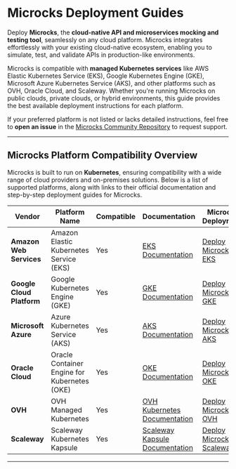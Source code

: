 # Microcks Deployment Guides

Deploy **Microcks**, the **cloud-native API and microservices mocking and testing tool**, seamlessly on any cloud platform. Microcks integrates effortlessly with your existing cloud-native ecosystem, enabling you to simulate, test, and validate APIs in production-like environments.

Microcks is compatible with **managed Kubernetes services** like AWS Elastic Kubernetes Service (EKS), Google Kubernetes Engine (GKE), Microsoft Azure Kubernetes Service (AKS), and other platforms such as OVH, Oracle Cloud, and Scaleway. Whether you're running Microcks on public clouds, private clouds, or hybrid environments, this guide provides the best available deployment instructions for each platform.

If your preferred platform is not listed or lacks detailed instructions, feel free to **open an issue** in the [Microcks Community Repository](https://github.com/microcks/community) to request support.

---

## Microcks Platform Compatibility Overview

Microcks is built to run on **Kubernetes**, ensuring compatibility with a wide range of cloud providers and on-premises solutions. Below is a list of supported platforms, along with links to their official documentation and step-by-step deployment guides for Microcks.

| Vendor                     | Platform Name                          | Compatible | Documentation                                                                                                                                      | Microcks Deployment                                                                                   |
|----------------------------|----------------------------------------|------------|----------------------------------------------------------------------------------------------------------------------------------------------------|-------------------------------------------------------------------------------------------------------|
| **Amazon Web Services**    | Amazon Elastic Kubernetes Service (EKS) | Yes        | [EKS Documentation](https://docs.aws.amazon.com/eks/latest/userguide/getting-started.html)                                                         | [Deploy Microcks on EKS](https://github.com/alikhere/project-microcks/tree/main/deployment/cloud-providers/%20%20aws)       |
| **Google Cloud Platform**  | Google Kubernetes Engine (GKE)          | Yes        | [GKE Documentation](https://cloud.google.com/kubernetes-engine/docs/quickstart)                                                                    | [Deploy Microcks on GKE](https://github.com/alikhere/project-microcks/tree/main/deployment/cloud-providers/gcp)       |
| **Microsoft Azure**        | Azure Kubernetes Service (AKS)          | Yes        | [AKS Documentation](https://learn.microsoft.com/en-us/azure/aks/)                                                                                  | [Deploy Microcks on AKS](https://github.com/alikhere/project-microcks/tree/main/deployment/cloud-providers/azure)     |
| **Oracle Cloud**           | Oracle Container Engine for Kubernetes (OKE) | Yes | [OKE Documentation](https://docs.oracle.com/en-us/iaas/Content/ContEng/Concepts/contengoverview.htm)                                               | [Deploy Microcks on OKE](https://github.com/alikhere/project-microcks/tree/main/deployment/cloud-providers/oracle)    |
| **OVH**                    | OVH Managed Kubernetes                  | Yes        | [OVH Kubernetes Documentation](https://docs.ovh.com/gb/en/kubernetes/)                                                                             | [Deploy Microcks on OVH](https://github.com/alikhere/project-microcks/tree/main/deployment/cloud-providers/ovh)       |
| **Scaleway**               | Scaleway Kubernetes Kapsule              | Yes        | [Scaleway Kapsule Documentation](https://www.scaleway.com/en/docs/containers/kapsule/)                                                             | [Deploy Microcks on Scaleway](https://github.com/alikhere/project-microcks/tree/main/deployment/cloud-providers/scaleway) |

---
